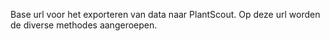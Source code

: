 Base url voor het exporteren van data naar PlantScout. Op deze url worden de diverse methodes aangeroepen.
